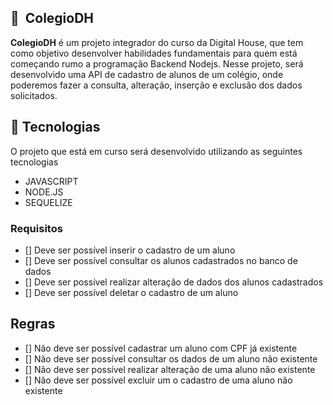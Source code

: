 ## 🔖&nbsp; ColegioDH


**ColegioDH** é um projeto integrador do curso da Digital House, que tem como objetivo desenvolver habilidades fundamentais para quem está começando rumo a programação Backend Nodejs. Nesse projeto, será desenvolvido uma API de cadastro de alunos de um colégio, onde poderemos fazer a consulta, alteração, inserção e exclusão dos dados solicitados.

## 🚀 Tecnologias 

O projeto que está em curso será desenvolvido utilizando as seguintes tecnologias

- JAVASCRIPT
- NODE.JS
- SEQUELIZE

### Requisitos

- [] Deve ser possível inserir o cadastro de um aluno
- [] Deve ser possível consultar os alunos cadastrados no banco de dados 
- [] Deve ser possível realizar alteração de dados dos alunos cadastrados
- [] Deve ser possível deletar o cadastro de um aluno

## Regras

- [] Não deve ser possível cadastrar um aluno com CPF já existente
- [] Não deve ser possível consultar os dados de um aluno não existente
- [] Não deve ser possível realizar alteração de uma aluno não existente
- [] Não deve ser possível excluir um o cadastro de uma aluno não existente